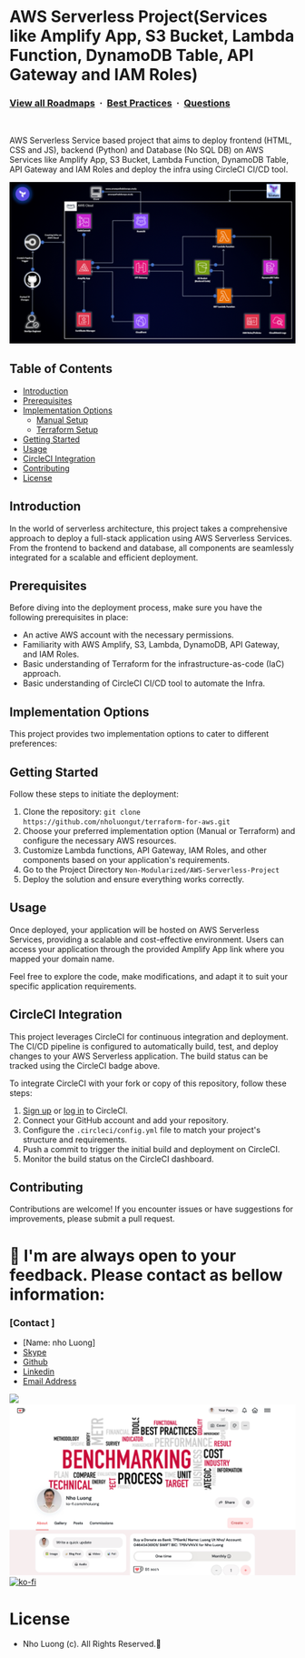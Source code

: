 # AWS Serverless Project(Services like Amplify App, S3 Bucket, Lambda Function, DynamoDB Table, API Gateway and IAM Roles)

### [View all Roadmaps](https://github.com/nholuongut/all-roadmaps) &nbsp;&middot;&nbsp; [Best Practices](https://github.com/nholuongut/all-roadmaps/blob/main/public/best-practices/) &nbsp;&middot;&nbsp; [Questions](https://www.linkedin.com/in/nholuong/)
<br/>

AWS Serverless Service based project that aims to deploy frontend (HTML, CSS and JS), backend (Python) and Database (No SQL DB) on AWS Services like Amplify App, S3 Bucket, Lambda Function, DynamoDB Table, API Gateway and IAM Roles and deploy the infra using CircleCI CI/CD tool.

![AWS Infrastructure Diagram](assets/Serverless.gif)

## Table of Contents

- [Introduction](#introduction)
- [Prerequisites](#prerequisites)
- [Implementation Options](#implementation-options)
  - [Manual Setup](#manual-setup)
  - [Terraform Setup](#terraform-setup)
- [Getting Started](#getting-started)
- [Usage](#usage)
- [CircleCI Integration](#circleci-integration)
- [Contributing](#contributing)
- [License](#license)

## Introduction

In the world of serverless architecture, this project takes a comprehensive approach to deploy a full-stack application using AWS Serverless Services. From the frontend to backend and database, all components are seamlessly integrated for a scalable and efficient deployment.

## Prerequisites

Before diving into the deployment process, make sure you have the following prerequisites in place:

- An active AWS account with the necessary permissions.
- Familiarity with AWS Amplify, S3, Lambda, DynamoDB, API Gateway, and IAM Roles.
- Basic understanding of Terraform for the infrastructure-as-code (IaC) approach.
- Basic understanding of CircleCI CI/CD tool to automate the Infra.

## Implementation Options

This project provides two implementation options to cater to different preferences:


## Getting Started

Follow these steps to initiate the deployment:

1. Clone the repository: `git clone https://github.com/nholuongut/terraform-for-aws.git`
2. Choose your preferred implementation option (Manual or Terraform) and configure the necessary AWS resources.
3. Customize Lambda functions, API Gateway, IAM Roles, and other components based on your application's requirements.
4. Go to the Project Directory `Non-Modularized/AWS-Serverless-Project`
5. Deploy the solution and ensure everything works correctly.

## Usage

Once deployed, your application will be hosted on AWS Serverless Services, providing a scalable and cost-effective environment. Users can access your application through the provided Amplify App link where you mapped your domain name.

Feel free to explore the code, make modifications, and adapt it to suit your specific application requirements.

## CircleCI Integration

This project leverages CircleCI for continuous integration and deployment. The CI/CD pipeline is configured to automatically build, test, and deploy changes to your AWS Serverless application. The build status can be tracked using the CircleCI badge above.

To integrate CircleCI with your fork or copy of this repository, follow these steps:

1. [Sign up](https://circleci.com/signup/) or [log in](https://circleci.com/login/) to CircleCI.
2. Connect your GitHub account and add your repository.
3. Configure the `.circleci/config.yml` file to match your project's structure and requirements.
4. Push a commit to trigger the initial build and deployment on CircleCI.
5. Monitor the build status on the CircleCI dashboard.

## Contributing

Contributions are welcome! If you encounter issues or have suggestions for improvements, please submit a pull request.

# 🚀 I'm are always open to your feedback.  Please contact as bellow information:
### [Contact ]
* [Name: nho Luong]
* [Skype](luongutnho_skype)
* [Github](https://github.com/nholuongut/)
* [Linkedin](https://www.linkedin.com/in/nholuong/)
* [Email Address](luongutnho@hotmail.com)

![](https://i.imgur.com/waxVImv.png)
![](Donate.png)
[![ko-fi](https://ko-fi.com/img/githubbutton_sm.svg)](https://ko-fi.com/nholuong)

# License
* Nho Luong (c). All Rights Reserved.🌟

